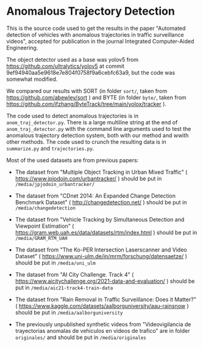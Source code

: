 # Anomalous Trajectory Detection

This is the source code used to get the results in the paper "Automated detection of vehicles with anomalous trajectories in traffic surveillance videos", accepted for publication in the journal Integrated Computer-Aided Engineering.

The object detector used as a base was yolov5 from https://github.com/ultralytics/yolov5 at commit 9ef94940aa5e9618e7e804f0758f9a6cebfc63a9, but the code was somewhat modified.

We compared our results with SORT (in folder `sort/`, taken from https://github.com/abewley/sort ) and BYTE (in folder `byte/`, taken from https://github.com/ifzhang/ByteTrack/tree/main/yolox/tracker ).

The code used to detect anomalous trajectories is in `anom_traj_detector.py`. There is a large multiline string at the end of `anom_traj_detector.py` with the command line arguments used to test the anomalous trajectory detection system, both with our method and wwith other methods. The code used to crunch the resulting data is in `summarize.py` and `trajectories.py`.

Most of the used datasets are from previous papers:

* The dataset from "Multiple Object Tracking in Urban Mixed Traffic" ( https://www.jpjodoin.com/urbantracker/ ) should be put in `/media/jpjodoin_urbantracker/`

* The dataset from "CDnet 2014: An Expanded Change Detection Benchmark Dataset" ( http://changedetection.net/ ) should be put in `/media/changedetection`

* The dataset from "Vehicle Tracking by Simultaneous Detection and Viewpoint Estimation" ( https://gram.web.uah.es/data/datasets/rtm/index.html ) should be put in `/media/GRAM_RTM_UAH`

* The dataset from "The Ko-PER Intersection Laserscanner and Video Dataset" ( https://www.uni-ulm.de/in/mrm/forschung/datensaetze/ ) should be put in `/media/uni_ulm`

* The dataset from "AI City Challenge. Track 4" ( https://www.aicitychallenge.org/2021-data-and-evaluation/ ) should be put in `/media/aic21-track4-train-data`

* The dataset from "Rain Removal in Traffic Surveillance: Does it Matter?" ( https://www.kaggle.com/datasets/aalborguniversity/aau-rainsnow ) should be put in `/media/aalborguniversity`

* The previously unpublished synthetic videos from "Videovigilancia de trayectorias anomalas de vehiculos en videos de trafico" are in folder `originales/` and should be put in `/media/originales`



